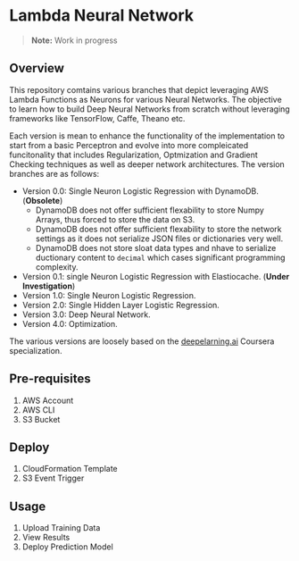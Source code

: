 # Lambda Neural Network
>**Note:** Work in progress
## Overview
This repository comtains various branches that depict leveraging AWS Lambda Functions as Neurons for various Neural Networks. The objective to learn how to build Deep Neural Networks from scratch without leveraging frameworks like TensorFlow, Caffe, Theano etc. 

Each version is mean to enhance the functionality of the implementation to start from a basic Perceptron and evolve into more compleicated funcitonality that includes Regularization, Optmization and Gradient Checking techniques as well as deeper network architectures. The version branches are as follows:

- Version 0.0: Single Neuron Logistic Regression with DynamoDB. (**Obsolete**)
    - DynamoDB does not offer sufficient flexability to store Numpy Arrays, thus forced to store the data on S3.
    - DynamoDB does not offer sufficient flexability to store the network settings as it does not serialize JSON files or dictionaries very well.
    - DynamoDB does not store sloat data types and nhave to serialize ductionary content to `decimal` which cases significant programming complexity.
- Version 0.1: single Neuron Logistic Regression with Elastiocache. (**Under Investigation**)
- Version 1.0: Single Neuron Logistic Regression.
- Version 2.0: Single Hidden Layer Logistic Regression.
- Version 3.0: Deep Neural Network.
- Version 4.0: Optimization.

The various versions are loosely based on the [deepelarning.ai](https://www.coursera.org/specializations/deep-learning) Coursera specialization.

## Pre-requisites
1. AWS Account
2. AWS CLI
3. S3 Bucket

## Deploy
1. CloudFormation Template
2. S3 Event Trigger

## Usage
1. Upload Training Data
2. View Results
3. Deploy Prediction Model